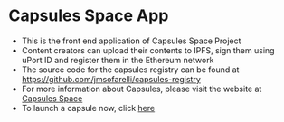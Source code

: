 # Capsules Space App

* This is the front end application of Capsules Space Project
* Content creators can upload their contents to IPFS, sign them using uPort ID and register them in the Ethereum network
* The source code for the capsules registry can be found at https://github.com/jmsofarelli/capsules-registry
* For more information about Capsules, please visit the website at [Capsules Space](http://capsules.space)
* To launch a capsule now, click [here](http://capsules.space/#/launch)
